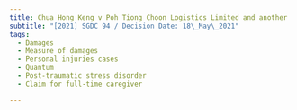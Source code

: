 ```yaml
---
title: Chua Hong Keng v Poh Tiong Choon Logistics Limited and another
subtitle: "[2021] SGDC 94 / Decision Date: 18\_May\_2021"
tags:
  - Damages
  - Measure of damages
  - Personal injuries cases
  - Quantum
  - Post-traumatic stress disorder
  - Claim for full-time caregiver

---
```

